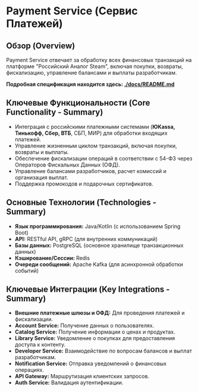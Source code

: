 # Payment Service (Сервис Платежей)

## Обзор (Overview)

Payment Service отвечает за обработку всех финансовых транзакций на платформе "Российский Аналог Steam", включая покупки, возвраты, фискализацию, управление балансами и выплаты разработчикам.

**Подробная спецификация находится здесь: [./docs/README.md](./docs/README.md)**

## Ключевые Функциональности (Core Functionality - Summary)

*   Интеграция с российскими платежными системами (**ЮKassa, Тинькофф, Сбер, ВТБ**, СБП, МИР) для обработки входящих платежей.
*   Управление жизненным циклом транзакций, включая покупки, возвраты и выплаты.
*   Обеспечение фискализации операций в соответствии с 54-ФЗ через Операторов Фискальных Данных (ОФД).
*   Управление балансами разработчиков, расчет комиссий и организация выплат.
*   Поддержка промокодов и подарочных сертификатов.

## Основные Технологии (Technologies - Summary)

*   **Язык программирования:** Java/Kotlin (с использованием Spring Boot)
*   **API:** RESTful API, gRPC (для внутренних коммуникаций)
*   **Базы данных:** PostgreSQL (основное хранилище транзакционных данных)
*   **Кэширование/Сессии:** Redis
*   **Очереди сообщений:** Apache Kafka (для асинхронной обработки событий)

## Ключевые Интеграции (Key Integrations - Summary)

*   **Внешние платежные шлюзы и ОФД:** Для проведения платежей и фискализации.
*   **Account Service:** Получение данных о пользователях.
*   **Catalog Service:** Получение информации о ценах и продуктах.
*   **Library Service:** Уведомление о покупках для предоставления доступа к контенту.
*   **Developer Service:** Взаимодействие по вопросам балансов и выплат разработчикам.
*   **Notification Service:** Отправка уведомлений о финансовых операциях.
*   **API Gateway:** Маршрутизация клиентских запросов.
*   **Auth Service:** Валидация аутентификации.
